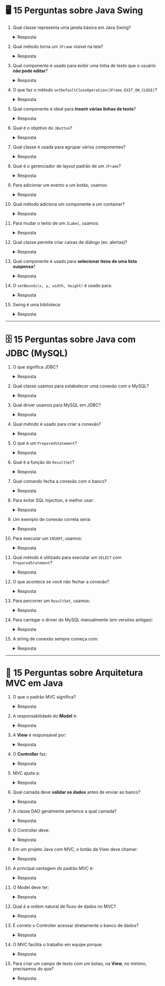 # 🖥️ 15 Perguntas sobre Java Swing

1. Qual classe representa uma janela básica em Java Swing?  
   <details><summary>Resposta</summary> JFrame</details>

2. Qual método torna um `JFrame` visível na tela?  
   <details><summary>Resposta</summary> setVisible(true)</details>

3. Qual componente é usado para exibir uma linha de texto que o usuário **não pode editar**?  
   <details><summary>Resposta</summary> JLabel</details>

4. O que faz o método `setDefaultCloseOperation(JFrame.EXIT_ON_CLOSE)`?  
   <details><summary>Resposta</summary> Fecha o programa ao fechar a janela</details>

5. Qual componente é ideal para **inserir várias linhas de texto**?  
   <details><summary>Resposta</summary> JTextArea</details>

6. Qual é o objetivo do `JButton`?  
   <details><summary>Resposta</summary> Criar um botão</details>

7. Qual classe é usada para agrupar vários componentes?  
   <details><summary>Resposta</summary> JPanel</details>

8. Qual é o gerenciador de layout padrão de um `JFrame`?  
   <details><summary>Resposta</summary> BorderLayout</details>

9. Para adicionar um evento a um botão, usamos:  
   <details><summary>Resposta</summary> ActionListener</details>

10. Qual método adiciona um componente a um container?  
    <details><summary>Resposta</summary> add()</details>

11. Para mudar o texto de um `JLabel`, usamos:  
    <details><summary>Resposta</summary> setText()</details>

12. Qual classe permite criar caixas de diálogo (ex: alertas)?  
    <details><summary>Resposta</summary> JOptionPane</details>

13. Qual componente é usado para **selecionar itens de uma lista suspensa**?  
    <details><summary>Resposta</summary> JComboBox</details>

14. O `setBounds(x, y, width, height)` é usado para:  
    <details><summary>Resposta</summary> Posicionar um componente manualmente</details>

15. Swing é uma biblioteca:  
    <details><summary>Resposta</summary> Gráfica e parte da biblioteca padrão do Java</details>

---

# 🗄️ 15 Perguntas sobre Java com JDBC (MySQL)

1. O que significa JDBC?  
   <details><summary>Resposta</summary> Java Database Connectivity</details>

2. Qual classe usamos para estabelecer uma conexão com o MySQL?  
   <details><summary>Resposta</summary> Connection</details>

3. Qual driver usamos para MySQL em JDBC?  
   <details><summary>Resposta</summary> com.mysql.jdbc.Driver</details>

4. Qual método é usado para criar a conexão?  
   <details><summary>Resposta</summary> DriverManager.getConnection()</details>

5. O que é um `PreparedStatement`?  
   <details><summary>Resposta</summary> Uma forma segura de executar comandos SQL</details>

6. Qual é a função do `ResultSet`?  
   <details><summary>Resposta</summary> Guardar resultados de consultas</details>

7. Qual comando fecha a conexão com o banco?  
   <details><summary>Resposta</summary> close()</details>

8. Para evitar SQL Injection, é melhor usar:  
   <details><summary>Resposta</summary> PreparedStatement</details>

9. Um exemplo de conexão correta seria:  
   <details><summary>Resposta</summary> Verdadeiro</details>

10. Para executar um `INSERT`, usamos:  
    <details><summary>Resposta</summary> executeUpdate()</details>

11. Qual método é utilizado para executar um `SELECT` com `PreparedStatement`?  
    <details><summary>Resposta</summary> executeQuery()</details>

12. O que acontece se você não fechar a conexão?  
    <details><summary>Resposta</summary> Pode causar vazamentos de memória e travamentos</details>

13. Para percorrer um `ResultSet`, usamos:  
    <details><summary>Resposta</summary> while(rs.next())</details>

14. Para carregar o driver do MySQL manualmente (em versões antigas):  
    <details><summary>Resposta</summary> Class.forName("com.mysql.jdbc.Driver");</details>

15. A string de conexão sempre começa com:  
    <details><summary>Resposta</summary> jdbc:</details>

---

# 🧠 15 Perguntas sobre Arquitetura MVC em Java

1. O que o padrão MVC significa?  
   <details><summary>Resposta</summary> Model-View-Controller</details>

2. A responsabilidade do **Model** é:  
   <details><summary>Resposta</summary> Representar e manipular os dados</details>

3. A **View** é responsável por:  
   <details><summary>Resposta</summary> Exibir dados e interface gráfica</details>

4. O **Controller** faz:  
   <details><summary>Resposta</summary> Controla a interação entre View e Model</details>

5. MVC ajuda a:  
   <details><summary>Resposta</summary> Separar responsabilidades e facilitar a manutenção</details>

6. Qual camada deve **validar os dados** antes de enviar ao banco?  
   <details><summary>Resposta</summary> Controller</details>

7. A classe DAO geralmente pertence a qual camada?  
   <details><summary>Resposta</summary> Model</details>

8. O Controller deve:  
   <details><summary>Resposta</summary> Fazer a ponte entre entrada do usuário e atualização do Model</details>

9. Em um projeto Java com MVC, o botão da View deve chamar:  
   <details><summary>Resposta</summary> Controller</details>

10. A principal vantagem do padrão MVC é:  
    <details><summary>Resposta</summary> Organização e separação de responsabilidades</details>

11. O Model deve ter:  
    <details><summary>Resposta</summary> A lógica de negócio</details>

12. Qual é a ordem natural de fluxo de dados no MVC?  
    <details><summary>Resposta</summary> View → Controller → Model</details>

13. É correto o Controller acessar diretamente o banco de dados?  
    <details><summary>Resposta</summary> Não, ele deve usar o DAO</details>

14. O MVC facilita o trabalho em equipe porque:  
    <details><summary>Resposta</summary> Permite separar tarefas por camadas</details>

15. Para criar um campo de texto com um botao, na **View**, no mínimo, precisamos do que?  
    <details><summary>Resposta</summary> JFrame com JTextField e JButton</details>
